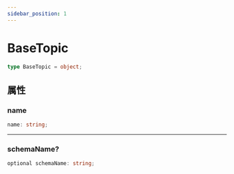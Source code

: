 ```yaml
---
sidebar_position: 1
---
```


# BaseTopic

```typescript
type BaseTopic = object;
```

## 属性

### name

```typescript
name: string;
```

---

### schemaName?

```typescript
optional schemaName: string;
``` 